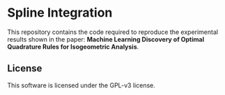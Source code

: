 # Spline Integration

This repository contains the code required to reproduce the experimental results shown in the paper: **Machine Learning Discovery of Optimal Quadrature Rules for Isogeometric Analysis**.


## License
This software is licensed under the GPL-v3 license.

